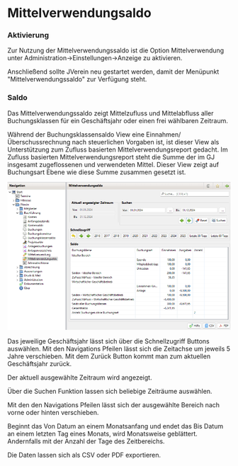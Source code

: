 # Mittelverwendungsaldo

### Aktivierung

Zur Nutzung der Mittelverwendungssaldo ist die Option Mittelverwendung unter Administration->Einstellungen->Anzeige zu aktivieren.

Anschließend sollte JVerein neu gestartet werden, damit der Menüpunkt "Mittelverwendungssaldo" zur Verfügung steht.

### Saldo

Das Mittelverwendungssaldo zeigt Mittelzufluss und Mittelabfluss aller Buchungsklassen für ein Geschäftsjahr oder einen frei wählbaren Zeitraum.

Während der Buchungsklassensaldo View eine Einnahmen/Überschussrechnung nach steuerlichen Vorgaben ist, ist dieser View als Unterstützung zum Zufluss basierten Mittelverwendungsreport gedacht. Im Zufluss basierten Mittelverwendungsreport steht die Summe der im GJ insgesamt zugeflossenen und verwendeten Mittel. Dieser View zeigt auf Buchungsart Ebene wie diese Summe zusammen gesetzt ist.

![](img/MittelverwendungSaldoView.png)

Das jeweilige Geschäftsjahr lässt sich über die Schnellzugriff Buttons auswählen. Mit den Navigations Pfeilen lässt sich die Zeitachse um jeweils 5 Jahre verschieben. Mit dem Zurück Button kommt man zum aktuellen Geschäftsjahr zurück.

Der aktuell ausgewählte Zeitraum wird angezeigt.

Über die Suchen Funktion lassen sich beliebige Zeiträume auswählen.

Mit den den Navigations Pfeilen lässt sich der ausgewählte Bereich nach vorne oder hinten verschieben.

Beginnt das Von Datum an einem Monatsanfang und endet das Bis Datum an einem letzten Tag eines Monats, wird Monatsweise geblättert. Andernfalls mit der Anzahl der Tage des Zeitbereichs.

Die Daten lassen sich als CSV oder PDF exportieren.
